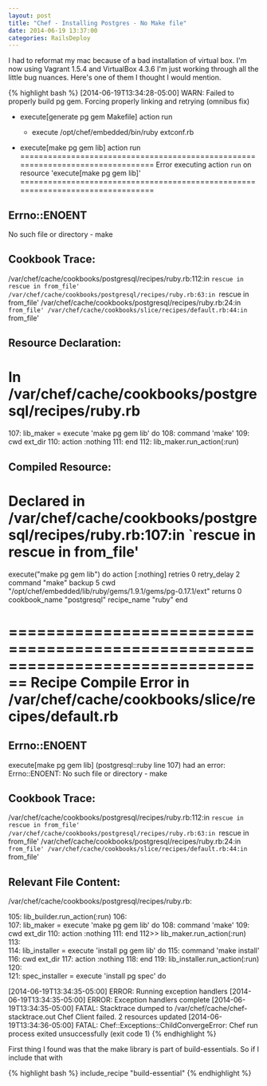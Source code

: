 ```yaml
---
layout: post
title: "Chef - Installing Postgres - No Make file"
date: 2014-06-19 13:37:00
categories: RailsDeploy
---
```


I had to reformat my mac because of a bad installation of virtual box.
I'm now using Vagrant 1.5.4 and VirtualBox 4.3.6
I'm just working through all the little bug nuances. Here's one of them I thought I would mention.


{% highlight bash %}
[2014-06-19T13:34:28-05:00] WARN: Failed to properly build pg gem. Forcing properly linking and retrying (omnibus fix)
  * execute[generate pg gem Makefile] action run
    - execute /opt/chef/embedded/bin/ruby extconf.rb

  * execute[make pg gem lib] action run
================================================================================
Error executing action `run` on resource 'execute[make pg gem lib]'
================================================================================


Errno::ENOENT
-------------
No such file or directory - make


Cookbook Trace:
---------------
/var/chef/cache/cookbooks/postgresql/recipes/ruby.rb:112:in `rescue in rescue in from_file'
/var/chef/cache/cookbooks/postgresql/recipes/ruby.rb:63:in `rescue in from_file'
/var/chef/cache/cookbooks/postgresql/recipes/ruby.rb:24:in `from_file'
/var/chef/cache/cookbooks/slice/recipes/default.rb:44:in `from_file'


Resource Declaration:
---------------------
# In /var/chef/cache/cookbooks/postgresql/recipes/ruby.rb

107:     lib_maker = execute 'make pg gem lib' do
108:       command 'make'
109:       cwd ext_dir
110:       action :nothing
111:     end
112:     lib_maker.run_action(:run)



Compiled Resource:
------------------
# Declared in /var/chef/cache/cookbooks/postgresql/recipes/ruby.rb:107:in `rescue in rescue in from_file'

execute("make pg gem lib") do
  action [:nothing]
  retries 0
  retry_delay 2
  command "make"
  backup 5
  cwd "/opt/chef/embedded/lib/ruby/gems/1.9.1/gems/pg-0.17.1/ext"
  returns 0
  cookbook_name "postgresql"
  recipe_name "ruby"
end




================================================================================
Recipe Compile Error in /var/chef/cache/cookbooks/slice/recipes/default.rb
================================================================================


Errno::ENOENT
-------------
execute[make pg gem lib] (postgresql::ruby line 107) had an error: Errno::ENOENT: No such file or directory - make


Cookbook Trace:
---------------
  /var/chef/cache/cookbooks/postgresql/recipes/ruby.rb:112:in `rescue in rescue in from_file'
  /var/chef/cache/cookbooks/postgresql/recipes/ruby.rb:63:in `rescue in from_file'
  /var/chef/cache/cookbooks/postgresql/recipes/ruby.rb:24:in `from_file'
  /var/chef/cache/cookbooks/slice/recipes/default.rb:44:in `from_file'


Relevant File Content:
----------------------
/var/chef/cache/cookbooks/postgresql/recipes/ruby.rb:

105:      lib_builder.run_action(:run)
106:  
107:      lib_maker = execute 'make pg gem lib' do
108:        command 'make'
109:        cwd ext_dir
110:        action :nothing
111:      end
112>>     lib_maker.run_action(:run)
113:  
114:      lib_installer = execute 'install pg gem lib' do
115:        command 'make install'
116:        cwd ext_dir
117:        action :nothing
118:      end
119:      lib_installer.run_action(:run)
120:  
121:      spec_installer = execute 'install pg spec' do



[2014-06-19T13:34:35-05:00] ERROR: Running exception handlers
[2014-06-19T13:34:35-05:00] ERROR: Exception handlers complete
[2014-06-19T13:34:35-05:00] FATAL: Stacktrace dumped to /var/chef/cache/chef-stacktrace.out
Chef Client failed. 2 resources updated
[2014-06-19T13:34:36-05:00] FATAL: Chef::Exceptions::ChildConvergeError: Chef run process exited unsuccessfully (exit code 1)
{% endhighlight %}


First thing I found was that the make library is part of build-essentials. So if I include that with


{% highlight bash %}
include_recipe "build-essential"
{% endhighlight %}
